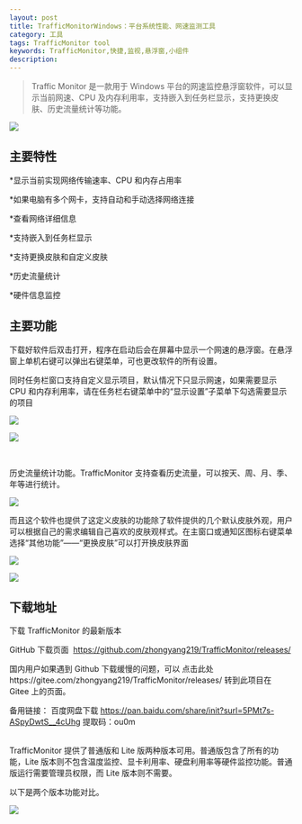 ```yaml
---
layout: post
title: TrafficMonitorWindows：平台系统性能、网速监测工具
category: 工具
tags: TrafficMonitor tool
keywords: TrafficMonitor,快捷,监视,悬浮窗,小组件
description: 
---
```


> Traffic Monitor 是一款用于 Windows 平台的网速监控悬浮窗软件，可以显示当前网速、CPU 及内存利用率，支持嵌入到任务栏显示，支持更换皮肤、历史流量统计等功能。

 ![](https://curtisyan.oss-cn-shenzhen.aliyuncs.com/img/no_important/202406231637535.jpg)


##  主要特性

*显示当前实现网络传输速率、CPU 和内存占用率

*如果电脑有多个网卡，支持自动和手动选择网络连接

*查看网络详细信息

*支持嵌入到任务栏显示

*支持更换皮肤和自定义皮肤

*历史流量统计

*硬件信息监控


## 主要功能
下载好软件后双击打开，程序在启动后会在屏幕中显示一个网速的悬浮窗。在悬浮窗上单机右键可以弹出右键菜单，可也更改软件的所有设置。

同时任务栏窗口支持自定义显示项目，默认情况下只显示网速，如果需要显示 CPU 和内存利用率，请在任务栏右键菜单中的“显示设置”子菜单下勾选需要显示的项目

![](https://curtisyan.oss-cn-shenzhen.aliyuncs.com/img/no_important/202406231641276.png)


![](https://curtisyan.oss-cn-shenzhen.aliyuncs.com/img/no_important/202406231643863.png)

  <br>

历史流量统计功能。TrafficMonitor 支持查看历史流量，可以按天、周、月、季、年等进行统计。

![](https://curtisyan.oss-cn-shenzhen.aliyuncs.com/img/no_important/202406231643646.png)

而且这个软件也提供了这定义皮肤的功能除了软件提供的几个默认皮肤外观，用户可以根据自己的需求编辑自己喜欢的皮肤观样式。在主窗口或通知区图标右键菜单选择“其他功能”——“更换皮肤”可以打开换皮肤界面

  

![](https://curtisyan.oss-cn-shenzhen.aliyuncs.com/img/no_important/202406231648737.png)

![](https://curtisyan.oss-cn-shenzhen.aliyuncs.com/img/no_important/202406231643795.png)


## 下载地址
下载 TrafficMonitor 的最新版本

GitHub 下载页面  https://github.com/zhongyang219/TrafficMonitor/releases/

国内用户如果遇到 Github 下载缓慢的问题，可以 点击此处https://gitee.com/zhongyang219/TrafficMonitor/releases/ 转到此项目在 Gitee 上的页面。

备用链接： 
百度网盘下载 https://pan.baidu.com/share/init?surl=5PMt7s-ASpyDwtS__4cUhg
提取码：ou0m


<br>
TrafficMonitor 提供了普通版和 Lite 版两种版本可用。普通版包含了所有的功能，Lite 版本则不包含温度监控、显卡利用率、硬盘利用率等硬件监控功能。普通版运行需要管理员权限，而 Lite 版本则不需要。

以下是两个版本功能对比。

![](https://curtisyan.oss-cn-shenzhen.aliyuncs.com/img/no_important/202406231651709.png)



